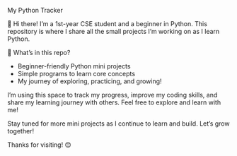   My Python Tracker 

👋 Hi there! I’m a 1st-year CSE student and a beginner in Python. This repository is where I share all the small projects I’m working on as I learn Python.

🚀 What’s in this repo? 
- Beginner-friendly Python mini projects  
- Simple programs to learn core concepts  
- My journey of exploring, practicing, and growing!

  
I’m using this space to track my progress, improve my coding skills, and share my learning journey with others. Feel free to explore and learn with me!
 

Stay tuned for more mini projects as I continue to learn and build. Let’s grow together!

Thanks for visiting! 😊
